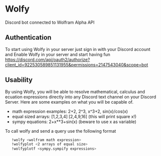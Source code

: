 # Wolfy
Discord bot connected to Wolfram Alpha API 

## Authentication

To start using Wolfy in your server just sign in with your Discord account and Enable Wolfy in your server and start having fun https://discord.com/api/oauth2/authorize?client_id=922530589851131955&permissions=2147543040&scope=bot

## Usability
By using Wolfy, you will be able to resolve mathematical, calculus and ecuation expressions directly into any Discord text channel on your Discord Server. Here are some examples on what you will be capable of.

* math expression examples: 2+2, 2^3, x^3+2, sin(x)/cos(x)
* equal sized arrays: [1,2,3,4] [2,4,9,16] (this will print square x!)
* sympy equations: 2+x**3+sin(x) (beware to use x as variable)

To call wolfy and send a query use the following format
```bash
   !wolfy <wolfram math expression>
   !wolfyplot <2 arrays of equal size>
   !wolfyplotf <sympy.sympify expressions>
```
